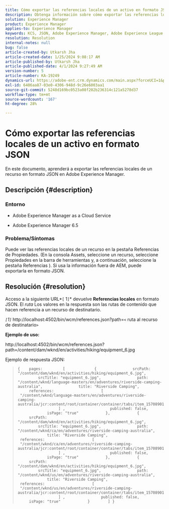 ```yaml
---
title: Cómo exportar las referencias locales de un activo en formato JSON
description: Obtenga información sobre cómo exportar las referencias locales de un recurso en formato JSON en Adobe Experience Manager
solution: Experience Manager
product: Experience Manager
applies-to: Experience Manager
keywords: KCS, JSON, Adobe Experience Manager, Adobe Experience League AEM, Propiedades,
resolution: Resolution
internal-notes: null
bug: false
article-created-by: Utkarsh Jha
article-created-date: 1/25/2024 9:08:17 AM
article-published-by: Utkarsh Jha
article-published-date: 4/1/2024 9:27:49 AM
version-number: 5
article-number: KA-19249
dynamics-url: https://adobe-ent.crm.dynamics.com/main.aspx?forceUCI=1&pagetype=entityrecord&etn=knowledgearticle&id=4ccfb441-61bb-ee11-a569-6045bd006b3d
exl-id: 6406aa87-03e0-4306-948d-9c26e6003aa1
source-git-commit: 5248d169bc0523a08f202b236314c121a5278d37
workflow-type: tm+mt
source-wordcount: '167'
ht-degree: 28%

---
```


# Cómo exportar las referencias locales de un activo en formato JSON


En este documento, aprenderá a exportar las referencias locales de un recurso en formato JSON en Adobe Experience Manager.

## Descripción {#description}


### <b>Entorno</b>

- Adobe Experience Manager as a Cloud Service


- Adobe Experience Manager 6.5


### <b>Problema/Síntomas</b>

Puede ver las referencias locales de un recurso en la pestaña Referencias de Propiedades. (En la consola Assets, seleccione un recurso, seleccione Propiedades en la barra de herramientas y, a continuación, seleccione la pestaña Referencias ). Si usa la información fuera de AEM, puede exportarla en formato JSON.


## Resolución {#resolution}


Acceso a la siguiente URL*`[` 1`]`* devuelve <b>Referencias locales</b> en formato JSON. El *ruta* Los valores en la respuesta son las rutas de contenido que hacen referencia a un recurso de destinatario.

*`[`1`]`<b>* </b>http://localhost:4502/bin/wcm/references.json?path=`<` ruta al recurso de destinatario`>`



<b>Ejemplo de uso:</b>

http://localhost:4502/bin/wcm/references.json?path=/content/dam/wknd/en/activities/hiking/equipment_6.jpg

Ejemplo de respuesta JSON:


> ```
> {    pages:         [             {                srcPath: "/content/dam/wknd/en/activities/hiking/equipment_6.jpg",                srcTitle: "equipment_6.jpg",                path: "/content/wknd/language-masters/en/adventures/riverside-camping-australia",                title: "Riverside Camping",                references:                     [                         "/content/wknd/language-masters/en/adventures/riverside-camping-australia/jcr:content/root/container/container/tabs/item_1570890147607/par0/image/fileReference"                    ] ,                    published: false,                    isPage: "true"            },            {                srcPath: "/content/dam/wknd/en/activities/hiking/equipment_6.jpg",                srcTitle: "equipment_6.jpg",                path: "/content/wknd/ca/en/adventures/riverside-camping-australia",                title: "Riverside Camping",                references:                     [                         "/content/wknd/ca/en/adventures/riverside-camping-australia/jcr:content/root/container/container/tabs/item_1570890147607/par0/image/fileReference"                    ] ,                    published: false,                    isPage: "true"            },            {                srcPath: "/content/dam/wknd/en/activities/hiking/equipment_6.jpg",                srcTitle: "equipment_6.jpg",                path: "/content/wknd/us/en/adventures/riverside-camping-australia",                title: "Riverside Camping",                references:                     [                         "/content/wknd/us/en/adventures/riverside-camping-australia/jcr:content/root/container/container/tabs/item_1570890147607/par0/image/fileReference"                    ] ,                published: false,                isPage: "true"            }        ] }
> ```
